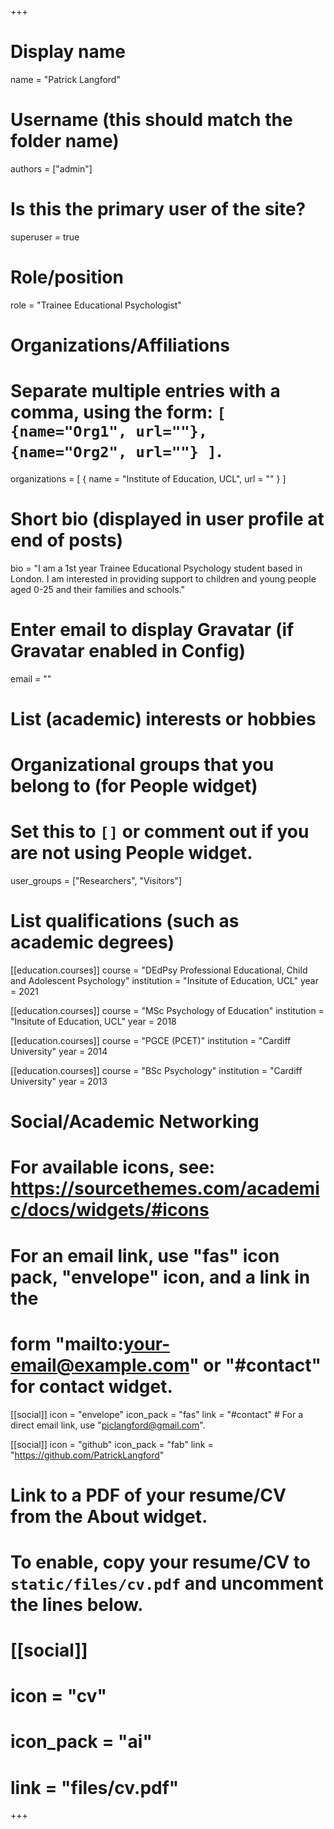 +++
# Display name
name = "Patrick Langford"

# Username (this should match the folder name)
authors = ["admin"]

# Is this the primary user of the site?
superuser = true

# Role/position
role = "Trainee Educational Psychologist"

# Organizations/Affiliations
#   Separate multiple entries with a comma, using the form: `[ {name="Org1", url=""}, {name="Org2", url=""} ]`.
organizations = [ { name = "Institute of Education, UCL", url = "" } ]

# Short bio (displayed in user profile at end of posts)
bio = "I am a 1st year Trainee Educational Psychology student based in London. I am interested in providing support to children and young people aged 0-25 and their families and schools."

# Enter email to display Gravatar (if Gravatar enabled in Config)
email = ""

# List (academic) interests or hobbies


# Organizational groups that you belong to (for People widget)
#   Set this to `[]` or comment out if you are not using People widget.
user_groups = ["Researchers", "Visitors"]

# List qualifications (such as academic degrees)
[[education.courses]]
  course = "DEdPsy Professional Educational, Child and Adolescent Psychology"
  institution = "Insitute of Education, UCL"
  year = 2021

[[education.courses]]
  course = "MSc Psychology of Education"
  institution = "Insitute of Education, UCL"
  year = 2018
  
[[education.courses]]
  course = "PGCE (PCET)"
  institution = "Cardiff University"
  year = 2014
  
[[education.courses]]
  course = "BSc Psychology"
  institution = "Cardiff University"
  year = 2013
  
# Social/Academic Networking
# For available icons, see: https://sourcethemes.com/academic/docs/widgets/#icons
#   For an email link, use "fas" icon pack, "envelope" icon, and a link in the
#   form "mailto:your-email@example.com" or "#contact" for contact widget.

[[social]]
  icon = "envelope"
  icon_pack = "fas"
  link = "#contact"  # For a direct email link, use "pjclangford@gmail.com".

[[social]]
  icon = "github"
  icon_pack = "fab"
  link = "https://github.com/PatrickLangford"

# Link to a PDF of your resume/CV from the About widget.
# To enable, copy your resume/CV to `static/files/cv.pdf` and uncomment the lines below.
# [[social]]
#   icon = "cv"
#   icon_pack = "ai"
#   link = "files/cv.pdf"

+++

